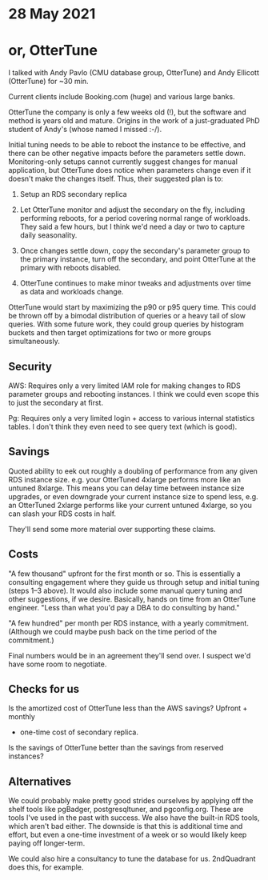 # 28 May 2021
# or, OtterTune

I talked with Andy Pavlo (CMU database group, OtterTune) and Andy Ellicott
(OtterTune) for ~30 min.

Current clients include Booking.com (huge) and various large banks.

OtterTune the company is only a few weeks old (!), but the software and method
is years old and mature. Origins in the work of a just-graduated PhD student of
Andy's (whose named I missed :-/).

Initial tuning needs to be able to reboot the instance to be effective, and
there can be other negative impacts before the parameters settle down.
Monitoring-only setups cannot currently suggest changes for manual application,
but OtterTune does notice when parameters change even if it doesn't make the
changes itself. Thus, their suggested plan is to:

1. Setup an RDS secondary replica

2. Let OtterTune monitor and adjust the secondary on the fly, including
   performing reboots, for a period covering normal range of workloads. They
   said a few hours, but I think we'd need a day or two to capture daily
   seasonality.

3. Once changes settle down, copy the secondary's parameter group to the
   primary instance, turn off the secondary, and point OtterTune at the primary
   with reboots disabled.

4. OtterTune continues to make minor tweaks and adjustments over time as data
   and workloads change.

OtterTune would start by maximizing the p90 or p95 query time. This could be
thrown off by a bimodal distribution of queries or a heavy tail of slow
queries. With some future work, they could group queries by histogram buckets
and then target optimizations for two or more groups simultaneously.

## Security

AWS: Requires only a very limited IAM role for making changes to RDS parameter
groups and rebooting instances. I think we could even scope this to just the
secondary at first.

Pg: Requires only a very limited login + access to various internal statistics
tables. I don't think they even need to see query text (which is good).

## Savings

Quoted ability to eek out roughly a doubling of performance from any given RDS
instance size. e.g. your OtterTuned 4xlarge performs more like an untuned
8xlarge. This means you can delay time between instance size upgrades, or even
downgrade your current instance size to spend less, e.g. an OtterTuned 2xlarge
performs like your current untuned 4xlarge, so you can slash your RDS costs in
half.

They'll send some more material over supporting these claims.

## Costs

"A few thousand" upfront for the first month or so. This is essentially a
consulting engagement where they guide us through setup and initial tuning
(steps 1–3 above). It would also include some manual query tuning and other
suggestions, if we desire. Basically, hands on time from an OtterTune engineer.
"Less than what you'd pay a DBA to do consulting by hand."

"A few hundred" per month per RDS instance, with a yearly commitment. (Although
we could maybe push back on the time period of the commitment.)

Final numbers would be in an agreement they'll send over. I suspect we'd have
some room to negotiate.

## Checks for us

Is the amortized cost of OtterTune less than the AWS savings? Upfront + monthly
+ one-time cost of secondary replica.

Is the savings of OtterTune better than the savings from reserved instances?

## Alternatives

We could probably make pretty good strides ourselves by applying off the shelf
tools like pgBadger, postgresqltuner, and pgconfig.org. These are tools I've
used in the past with success. We also have the built-in RDS tools, which
aren't bad either. The downside is that this is additional time and effort, but
even a one-time investment of a  week or so would likely keep paying off
longer-term.

We could also hire a consultancy to tune the database for us. 2ndQuadrant does
this, for example.
